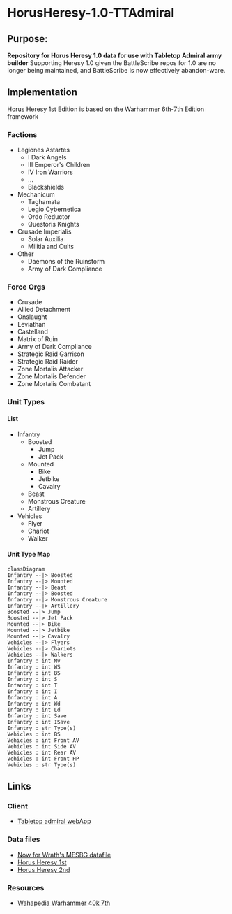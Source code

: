 # HorusHeresy-1.0-TTAdmiral
## Purpose: 
__Repository for Horus Heresy 1.0 data for use with Tabletop Admiral army builder__
Supporting Heresy 1.0 given the BattleScribe repos for 1.0 are no longer being maintained, and BattleScribe is now effectively abandon-ware. 

## Implementation
Horus Heresy 1st Edition is based on the Warhammer 6th-7th Edition framework
### Factions
- Legiones Astartes
    - I Dark Angels
    - III Emperor's Children
    - IV Iron Warriors
    - ...
    - Blackshields
- Mechanicum
    - Taghamata
    - Legio Cybernetica
    - Ordo Reductor
    - Questoris Knights
- Crusade Imperialis
    - Solar Auxilia
    - Militia and Cults
- Other
    - Daemons of the Ruinstorm
    - Army of Dark Compliance

### Force Orgs
- Crusade
- Allied Detachment
- Onslaught
- Leviathan
- Castelland
- Matrix of Ruin
- Army of Dark Compliance
- Strategic Raid Garrison
- Strategic Raid Raider
- Zone Mortalis Attacker
- Zone Mortalis Defender
- Zone Mortalis Combatant

### Unit Types
#### List
- Infantry
    - Boosted
        - Jump
        - Jet Pack
    - Mounted
        - Bike
        - Jetbike
        - Cavalry
    - Beast
    - Monstrous Creature
    - Artillery
- Vehicles
    - Flyer
    - Chariot
    - Walker

#### Unit Type Map
```mermaid
classDiagram
Infantry --|> Boosted
Infantry --|> Mounted
Infantry --|> Beast
Infantry --|> Boosted
Infantry --|> Monstrous Creature
Infantry --|> Artillery
Boosted --|> Jump
Boosted --|> Jet Pack
Mounted --|> Bike
Mounted --|> Jetbike
Mounted --|> Cavalry
Vehicles --|> Flyers
Vehicles --|> Chariots
Vehicles --|> Walkers
Infantry : int Mv
Infantry : int WS
Infantry : int BS
Infantry : int S
Infantry : int T
Infantry : int I
Infantry : int A
Infantry : int Wd
Infantry : int Ld
Infantry : int Save
Infantry : int ISave
Infantry : str Type(s)
Vehicles : int BS
Vehicles : int Front AV
Vehicles : int Side AV
Vehicles : int Rear AV
Vehicles : int Front HP
Vehicles : str Type(s)
```

## Links
### Client
- <a href="https://modular.tabletopadmiral.com/">Tabletop admiral webApp</a>
### Data files
- <a href="https://nowforwrath.github.io/data.json">Now for Wrath's MESBG datafile</a>
- <a href="https://github.com/BSData/horus-heresy-1e">Horus Heresy 1st</a>
- <a href="https://github.com/BSData/horus-heresy">Horus Heresy 2nd</a>
### Resources
- <a href="https://scoolov.github.io/wh40000rules/home-page/">Wahapedia Warhammer 40k 7th</a>

